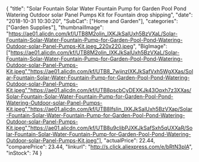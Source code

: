 {
	"title": "Solar Fountain Solar Water Fountain Pump for Garden Pool Pond Watering Outdoor solar Panel Pumps Kit for Fountain drop shipping",
	"date": "2018-10-31 10:30:20",
	"SubCat": ["Home and Garden"],
	"categories": ["Garden Supplies"],
	"thumbnailImage": "https://ae01.alicdn.com/kf/UTB8M2olin_IXKJkSalUxh5BzVXaL/Solar-Fountain-Solar-Water-Fountain-Pump-for-Garden-Pool-Pond-Watering-Outdoor-solar-Panel-Pumps-Kit.jpeg_220x220.jpeg",
	"BigImage": ["https://ae01.alicdn.com/kf/UTB8M2olin_IXKJkSalUxh5BzVXaL/Solar-Fountain-Solar-Water-Fountain-Pump-for-Garden-Pool-Pond-Watering-Outdoor-solar-Panel-Pumps-Kit.jpeg","https://ae01.alicdn.com/kf/UTB8_7wjinzIXKJkSafVxh5WgXXas/Solar-Fountain-Solar-Water-Fountain-Pump-for-Garden-Pool-Pond-Watering-Outdoor-solar-Panel-Pumps-Kit.jpeg","https://ae01.alicdn.com/kf/UTB8pscbCyDEXKJk43Oqxh7z3XXas/Solar-Fountain-Solar-Water-Fountain-Pump-for-Garden-Pool-Pond-Watering-Outdoor-solar-Panel-Pumps-Kit.jpeg","https://ae01.alicdn.com/kf/UTB8Ifslin_IXKJkSalUxh5BzVXap/Solar-Fountain-Solar-Water-Fountain-Pump-for-Garden-Pool-Pond-Watering-Outdoor-solar-Panel-Pumps-Kit.jpeg","https://ae01.alicdn.com/kf/UTB8u9clibPJXKJkSafSxh5qUXXaR/Solar-Fountain-Solar-Water-Fountain-Pump-for-Garden-Pool-Pond-Watering-Outdoor-solar-Panel-Pumps-Kit.jpeg"],
	"actualPrice": 22.44,
	"comparePrice": 23.44,
	"linkurl": "http://s.click.aliexpress.com/e/bRtN3plA",
	"inStock": 74
}
